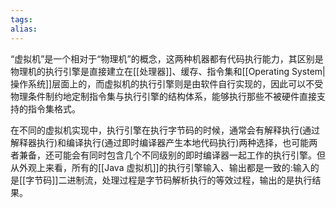 ```yaml
---
tags: 
alias:
---
```


“虚拟机”是一个相对于“物理机”的概念，这两种机器都有代码执行能力，其区别是物理机的执行引擎是直接建立在[[处理器]]、缓存、指令集和[[Operating System|操作系统]]层面上的，而虚拟机的执行引擎则是由软件自行实现的，因此可以不受物理条件制约地定制指令集与执行引擎的结构体系，能够执行那些不被硬件直接支持的指令集格式。

在不同的虚拟机实现中，执行引擎在执行字节码的时候，通常会有解释执行(通过解释器执行)和编译执行(通过即时编译器产生本地代码执行)两种选择，也可能两者兼备，还可能会有同时包含几个不同级别的即时编译器一起工作的执行引擎。但 从外观上来看，所有的[[Java 虚拟机]]的执行引擎输入、输出都是一致的:输入的是[[字节码]]二进制流，处理过程是字节码解析执行的等效过程，输出的是执行结果。